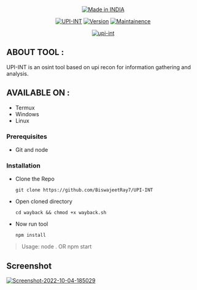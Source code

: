<p align="center">
<a href="#"><img  title="Made in INDIA" src="https://img.shields.io/badge/MADE%20IN-INDIA-SCRIPT?colorA=%23ff8100&colorB=%23017e40&colorC=%23ff0000&style=for-the-badge"></a>
</p>



<p align="center">
<a href="#"><img title="UPI-INT" src="https://img.shields.io/badge/Tool-UPI--INT-green"></a>
<a href="#"><img title="Version" src="https://img.shields.io/badge/Version-1.0-red"></a>
<a href="#"><img title="Maintainence" src="https://img.shields.io/badge/Maintained-Yes-blue"></a>
</p>

<p align="center">
<a href="https://ibb.co/m5ThJVb"><img src="https://i.ibb.co/MkSPnxZ/upi-int.png" alt="upi-int" border="0"></a><br 
</p>

  
  ## ABOUT TOOL :

UPI-INT is an osint tool based on upi recon for information gathering and analysis.


## AVAILABLE ON :

* Termux
* Windows
* Linux
  
 ### Prerequisites

- Git and node

### Installation

- Clone the Repo
  ```
  git clone https://github.com/BiswajeetRay7/UPI-INT
  ```
- Open cloned directory
  ```
  cd wayback && chmod +x wayback.sh 
  ```
- Now run tool
  ```
  npm install 
  ```
> Usage:
node . 
OR
npm start

## Screenshot
 <a href="https://ibb.co/tC4v1Z1"><img src="https://i.ibb.co/cT1Zsbs/Screenshot-2022-10-04-185029.png" alt="Screenshot-2022-10-04-185029" border="0"></a>
